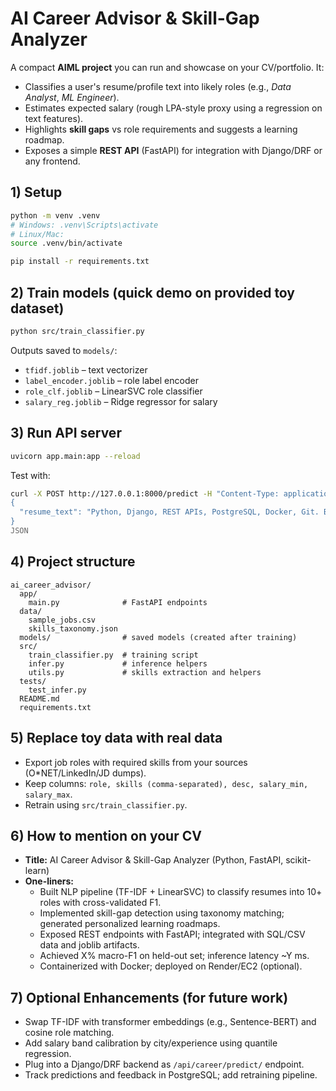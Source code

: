 # AI Career Advisor & Skill-Gap Analyzer

A compact **AIML project** you can run and showcase on your CV/portfolio. It:
- Classifies a user's resume/profile text into likely roles (e.g., *Data Analyst*, *ML Engineer*).
- Estimates expected salary (rough LPA-style proxy using a regression on text features).
- Highlights **skill gaps** vs role requirements and suggests a learning roadmap.
- Exposes a simple **REST API** (FastAPI) for integration with Django/DRF or any frontend.

## 1) Setup

```bash
python -m venv .venv
# Windows: .venv\Scripts\activate
# Linux/Mac:
source .venv/bin/activate

pip install -r requirements.txt
```

## 2) Train models (quick demo on provided toy dataset)

```bash
python src/train_classifier.py
```

Outputs saved to `models/`:
- `tfidf.joblib` – text vectorizer
- `label_encoder.joblib` – role label encoder
- `role_clf.joblib` – LinearSVC role classifier
- `salary_reg.joblib` – Ridge regressor for salary

## 3) Run API server

```bash
uvicorn app.main:app --reload
```

Test with:

```bash
curl -X POST http://127.0.0.1:8000/predict -H "Content-Type: application/json" -d @- <<'JSON'
{
  "resume_text": "Python, Django, REST APIs, PostgreSQL, Docker, Git. Built HRMS project and analytics dashboards."
}
JSON
```

## 4) Project structure

```
ai_career_advisor/
  app/
    main.py              # FastAPI endpoints
  data/
    sample_jobs.csv
    skills_taxonomy.json
  models/                # saved models (created after training)
  src/
    train_classifier.py  # training script
    infer.py             # inference helpers
    utils.py             # skills extraction and helpers
  tests/
    test_infer.py
  README.md
  requirements.txt
```

## 5) Replace toy data with real data

- Export job roles with required skills from your sources (O*NET/LinkedIn/JD dumps).
- Keep columns: `role, skills (comma-separated), desc, salary_min, salary_max`.
- Retrain using `src/train_classifier.py`.

## 6) How to mention on your CV

- **Title:** AI Career Advisor & Skill-Gap Analyzer (Python, FastAPI, scikit-learn)
- **One-liners:**
  - Built NLP pipeline (TF-IDF + LinearSVC) to classify resumes into 10+ roles with cross-validated F1.
  - Implemented skill-gap detection using taxonomy matching; generated personalized learning roadmaps.
  - Exposed REST endpoints with FastAPI; integrated with SQL/CSV data and joblib artifacts.
  - Achieved X% macro-F1 on held-out set; inference latency ~Y ms.
  - Containerized with Docker; deployed on Render/EC2 (optional).

## 7) Optional Enhancements (for future work)
- Swap TF-IDF with transformer embeddings (e.g., Sentence-BERT) and cosine role matching.
- Add salary band calibration by city/experience using quantile regression.
- Plug into a Django/DRF backend as `/api/career/predict/` endpoint.
- Track predictions and feedback in PostgreSQL; add retraining pipeline.
